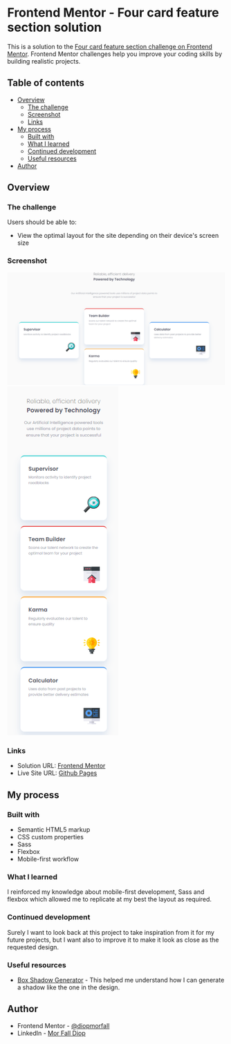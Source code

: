 # Frontend Mentor - Four card feature section solution

This is a solution to the [Four card feature section challenge on Frontend Mentor](https://www.frontendmentor.io/challenges/four-card-feature-section-weK1eFYK). Frontend Mentor challenges help you improve your coding skills by building realistic projects. 

## Table of contents

- [Overview](#overview)
  - [The challenge](#the-challenge)
  - [Screenshot](#screenshot)
  - [Links](#links)
- [My process](#my-process)
  - [Built with](#built-with)
  - [What I learned](#what-i-learned)
  - [Continued development](#continued-development)
  - [Useful resources](#useful-resources)
- [Author](#author)


## Overview

### The challenge

Users should be able to:

- View the optimal layout for the site depending on their device's screen size

### Screenshot

![Screenshot](/images/desktop-screenshot.png)
![Screenshot](/images/mobile-screenshot.png)

### Links

- Solution URL: [Frontend Mentor](https://www.frontendmentor.io/solutions/four-card-section-with-mobilefirst-workflow-flexbox-and-sass-iIP3F4r9_)
- Live Site URL: [Github Pages](https://diopmorfall.github.io/four-card-feature-section-master/)

## My process

### Built with

- Semantic HTML5 markup
- CSS custom properties
- Sass
- Flexbox
- Mobile-first workflow

### What I learned

I reinforced my knowledge about mobile-first development, Sass and flexbox which allowed me to replicate at my best the layout as required.

### Continued development

Surely I want to look back at this project to take inspiration from it for my future projects, but I want also to improve it to make it look as close as the requested design.

### Useful resources

- [Box Shadow Generator](https://developer.mozilla.org/en-US/docs/Web/CSS/CSS_Backgrounds_and_Borders/Box-shadow_generator) - This helped me understand how I can generate a shadow like the one in the design.

## Author

- Frontend Mentor - [@diopmorfall](https://www.frontendmentor.io/profile/diopmorfall)
- LinkedIn - [Mor Fall Diop](https://www.linkedin.com/in/mor-fall-diop-07b40a18b)
